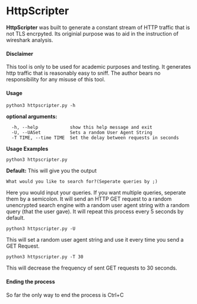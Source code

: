 # HttpScripter
**HttpScripter** was built to generate a constant stream of HTTP traffic that is not TLS encrpyted. Its originial purpose was to aid in the instruction of wireshark analysis. 

#### Disclaimer
This tool is only to be used for academic purposes and testing. It generates http traffic that is reasonably easy to sniff. The author bears no responsibility for any misuse of this tool.

#### Usage
```
python3 httpscripter.py -h
```
**optional arguments:**
```
  -h, --help            show this help message and exit
  -U, --UASet           Sets a random User Agent String
  -T TIME, --time TIME  Set the delay between requests in seconds
```
**Usage Examples**
```
python3 httpscripter.py
```
**__Default:__** This will give you the output
```
What would you like to search for?(Seperate queries by ;)
```
Here you would input your queries. If you want multiple queries, seperate them by a semicolon. It will send an HTTP GET request to a random unencrypted search engine with a random user agent string with a random query (that the user gave). It will repeat this process every 5 seconds by default. 

```
python3 httpscripter.py -U
```
This will set a random user agent string and use it every time you send a GET Request.
```
python3 httpscripter.py -T 30
```
This will decrease the frequency of sent GET requests to 30 seconds.

#### Ending the process
So far the only way to end the process is Ctrl+C
